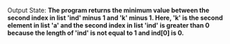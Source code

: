 Output State: **The program returns the minimum value between the second index in list 'ind' minus 1 and 'k' minus 1. Here, 'k' is the second element in list 'a' and the second index in list 'ind' is greater than 0 because the length of 'ind' is not equal to 1 and ind[0] is 0.**